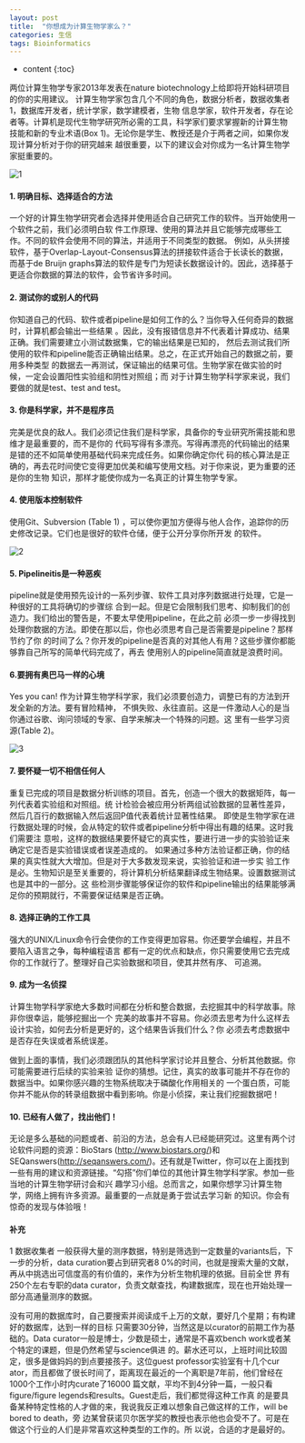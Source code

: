 ```yaml
---
layout: post
title:  "你想成为计算生物学家么？"
categories: 生信 
tags: Bioinformatics
---
```


* content
{:toc}

两位计算生物学专家2013年发表在nature biotechnology上给即将开始科研项目的你的实用建议。
计算生物学家包含几个不同的角色，数据分析者，数据收集者1，数据库开发者，统计学家，数学建模者，生物
信息学家，软件开发者，存在论者等。计算机是现代生物学研究所必需的工具，科学家们要求掌握新的计算生物
技能和新的专业术语(Box 1)。无论你是学生、教授还是介于两者之间，如果你发现计算分析对于你的研究越来
越很重要，以下的建议会对你成为一名计算生物学家挺重要的。





![1](http://o7zaxp1i2.bkt.clouddn.com/box1.png)

#### **1. 明确目标、选择适合的方法**

一个好的计算生物学研究者会选择并使用适合自己研究工作的软件。当开始使用一个软件之前，我们必须明白软
件工作原理、使用的算法并且它能够完成哪些工作。不同的软件会使用不同的算法，并适用于不同类型的数据。
例如，从头拼接软件，基于Overlap-Layout-Consensus算法的拼接软件适合于长读长的数据，而基于de Bruijn 
graphs算法的软件是专门为短读长数据设计的。因此，选择基于更适合你数据的算法的软件，会节省许多时间。

#### **2. 测试你的或别人的代码**

你知道自己的代码、软件或者pipeline是如何工作的么？当你导入任何奇异的数据时，计算机都会输出一些结果
。因此，没有报错信息并不代表着计算成功、结果正确。我们需要建立小测试数据集，它的输出结果是已知的，
然后去测试我们所使用的软件和pipeline能否正确输出结果。总之，在正式开始自己的数据之前，要用多种类型
的数据去一再测试，保证输出的结果可信。生物学家在做实验的时候，一定会设置阳性实验组和阴性对照组；而
对于计算生物学科学家来说，我们要做的就是test、test and test。

#### **3. 你是科学家，并不是程序员**

完美是优良的敌人。我们必须记住我们是科学家，具备你的专业研究所需技能和思维才是最重要的，而不是你的
代码写得有多漂亮。写得再漂亮的代码输出的结果是错的还不如简单使用基础代码来完成任务。如果你确定你代
码的核心算法是正确的，再去花时间使它变得更加优美和编写使用文档。对于你来说，更为重要的还是你的生物
知识，那样才能使你成为一名真正的计算生物学专家。


#### **4. 使用版本控制软件**

使用Git、Subversion (Table 1)
，可以使你更加方便得与他人合作，追踪你的历史修改记录。它们也是很好的软件仓储，便于公开分享你所开发
的软件。
 
![2](http://o7zaxp1i2.bkt.clouddn.com/tabl1.png)

#### **5. Pipelineitis是一种恶疾**

pipeline就是使用预先设计的一系列步骤、软件工具对序列数据进行处理，它是一种很好的工具将确切的步骤综
合到一起。但是它会限制我们思考、抑制我们的创造力。我们给出的警告是，不要太早使用pipeline，在此之前
必须一步一步得找到处理你数据的方法。即使在那以后，你也必须思考自己是否需要是pipeline？那样节约了你
的时间了么？你开发的pipeline是否真的对其他人有用？这些步骤你都能够靠自己所写的简单代码完成了，再去
使用别人的pipeline简直就是浪费时间。

#### **6.要拥有奥巴马一样的心境**

Yes you can! 
作为计算生物学科学家，我们必须要创造力，调整已有的方法到开发全新的方法。要有冒险精神，
不惧失败、永往直前。这是一件激动人心的是当你通过谷歌、询问领域的专家、自学来解决一个特殊的问题。这
里有一些学习资源(Table 2)。
 
![3](http://o7zaxp1i2.bkt.clouddn.com/table2.png)

#### **7. 要怀疑一切不相信任何人**

重复已完成的项目是数据分析训练的项目。首先，创造一个很大的数据矩阵，每一列代表着实验组和对照组。统
计检验会被应用分析两组试验数据的显著性差异，然后几百行的数据输入然后返回P值代表着统计显著性结果。
即使是生物学家在进行数据处理的时候，会从特定的软件或者pipeline分析中得出有趣的结果。这时我们需要注
意啦，这样的数据结果要怀疑它的真实性，要进行进一步的实验验证来确定它是否是实验错误或者误差造成的。
如果通过多种方法验证都正确，你的结果的真实性就大大增加。但是对于大多数发现来说，实验验证和进一步实
验工作是必。生物知识是至关重要的，将计算机分析结果翻译成生物结果。设置数据测试也是其中的一部分。这
些检测步骤能够保证你的软件和pipeline输出的结果能够满足你的预期就行，不需要保证结果是否正确。

#### **8. 选择正确的工作工具**

强大的UNIX/Linux命令行会使你的工作变得更加容易。你还要学会编程，并且不要陷入语言之争，每种编程语言
都有一定的优点和缺点，你只需要使用它去完成你的工作就行了。整理好自己实验数据和项目，使其井然有序、
可追溯。

#### **9. 成为一名侦探**

计算生物学科学家绝大多数时间都在分析和整合数据，去挖掘其中的科学故事。除非你很幸运，能够挖掘出一个
完美的故事并不容易。你必须去思考为什么这样去设计实验，如何去分析是更好的，这个结果告诉我们什么？你
必须去考虑数据中是否存在失误或者系统误差。

做到上面的事情，我们必须跟团队的其他科学家讨论并且整合、分析其他数据。你可能需要进行后续的实验来验
证你的猜想。记住，真实的故事可能并不存在你的数据当中。如果你感兴趣的生物系统取决于磷酸化作用相关的
一个蛋白质，可能你并不能从你的转录组数据中看到影响。你是小侦探，来让我们挖掘数据吧！

#### **10. 已经有人做了，找出他们！**

无论是多么基础的问题或者、前沿的方法，总会有人已经能研究过。这里有两个讨论软件问题的资源：BioStars
(http://www.biostars.org/)和SEQanswers(http://seqanswers.com/)。还有就是Twitter，你可以在上面找到
一些有用的建议和资源链接。“勾搭”你们单位的其他计算生物学科学家。参加一些当地的计算生物学研讨会和兴
趣学习小组。总而言之，如果你想学习计算生物学，网络上拥有许多资源。最重要的一点就是勇于尝试去学习新
的知识。你会有惊奇的发现与体验哦！


#### **补充**
1 数据收集者
一般获得大量的测序数据，特别是筛选到一定数量的variants后，下一步的分析，data curation要占到研究者8
0%的时间，也就是搜索大量的文献，再从中挑选出可信度高的有价值的，来作为分析生物机理的依据。目前全世
界有250个左右专职的data curator，负责文献查找，构建数据库，现在也开始处理一部分高通量测序的数据。

没有可用的数据库时，自己要搜索并阅读成千上万的文献，要好几个星期；有构建好的数据库，达到一样的目标
只需要30分钟，当然这是以curator的前期工作为基础的。Data 
curator一般是博士，少数是硕士，通常是不喜欢bench work或者某个特定的课题，但是仍然希望与science俱进
的。薪水还可以，上班时间比较固定，很多是做妈妈的到点要接孩子。这位guest professor实验室有十几个cur
ator，而且都做了很长时间了，距离现在最近的一个离职是7年前，他们曾经在1000个工作小时内curate了16000
篇文献，平均不到4分钟一篇，一般只看figure/figure legends和results。Guest走后，我们都觉得这种工作真
的是要具备某种特定性格的人才做的来，我说我反正难以想象自己做这样的工作，will be bored to death，旁
边某曾获诺贝尔医学奖的教授也表示他也会受不了。可是在做这个行业的人们是非常喜欢这种类型的工作的。所
以说，合适的才是最好的。

